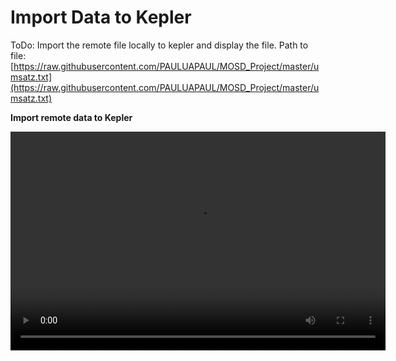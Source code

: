 # Import Data to Kepler

ToDo: Import the remote file locally to kepler and display the file.
Path to file: [https://raw.githubusercontent.com/PAULUAPAUL/MOSD_Project/master/umsatz.txt](https://raw.githubusercontent.com/PAULUAPAUL/MOSD_Project/master/umsatz.txt)

**Import remote data to Kepler**
<p float="middle">
  <video width="600" height="350" controls>
  <source src="Video/1_ImportData.mp4" type="video/mp4">
  </video>
</p>
